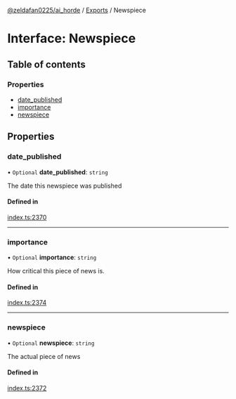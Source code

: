 [@zeldafan0225/ai_horde](../README.md) / [Exports](../modules.md) / Newspiece

# Interface: Newspiece

## Table of contents

### Properties

- [date\_published](Newspiece.md#date_published)
- [importance](Newspiece.md#importance)
- [newspiece](Newspiece.md#newspiece)

## Properties

### date\_published

• `Optional` **date\_published**: `string`

The date this newspiece was published

#### Defined in

[index.ts:2370](https://github.com/ZeldaFan0225/ai_horde/blob/99a73d4/index.ts#L2370)

___

### importance

• `Optional` **importance**: `string`

How critical this piece of news is.

#### Defined in

[index.ts:2374](https://github.com/ZeldaFan0225/ai_horde/blob/99a73d4/index.ts#L2374)

___

### newspiece

• `Optional` **newspiece**: `string`

The actual piece of news

#### Defined in

[index.ts:2372](https://github.com/ZeldaFan0225/ai_horde/blob/99a73d4/index.ts#L2372)

